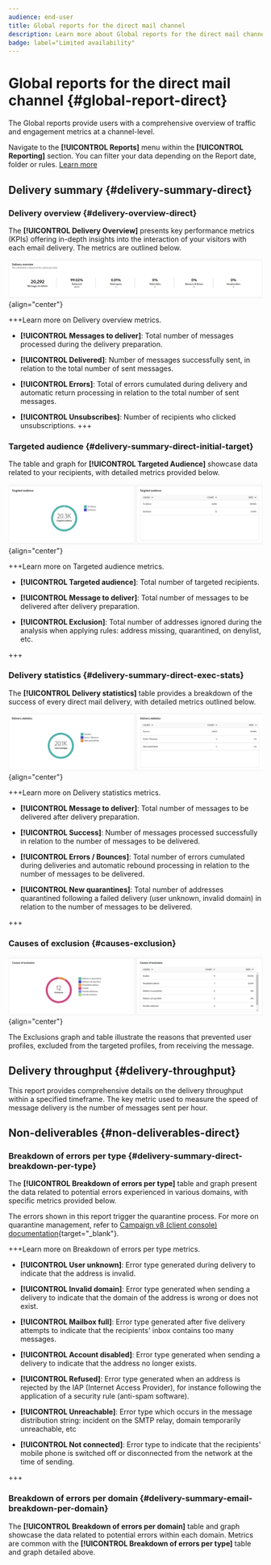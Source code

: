 ```yaml
---
audience: end-user
title: Global reports for the direct mail channel
description: Learn more about Global reports for the direct mail channel
badge: label="Limited availability"
---
```

# Global reports for the direct mail channel {#global-report-direct}

The Global reports provide users with a comprehensive overview of traffic and engagement metrics at a channel-level.

Navigate to the **[!UICONTROL Reports]** menu within the **[!UICONTROL Reporting]** section. You can filter your data depending on the Report date, folder or rules. [Learn more](global-reports.md)

## Delivery summary {#delivery-summary-direct}

### Delivery overview {#delivery-overview-direct}

The **[!UICONTROL Delivery Overview]** presents key performance metrics (KPIs) offering in-depth insights into the interaction of your visitors with each email delivery. The metrics are outlined below.

![](assets/global_report_email_delivery_overview.png){align="center"}

+++Learn more on Delivery overview metrics.

* **[!UICONTROL Messages to deliver]**: Total number of messages processed during the delivery preparation.

* **[!UICONTROL Delivered]**: Number of messages successfully sent, in relation to the total number of sent messages.

* **[!UICONTROL Errors]**: Total of errors cumulated during delivery and automatic return processing in relation to the total number of sent messages.

* **[!UICONTROL Unsubscribes]**: Number of recipients who clicked unsubscriptions.
+++

### Targeted audience {#delivery-summary-direct-initial-target}

The table and graph for **[!UICONTROL Targeted Audience]** showcase data related to your recipients, with detailed metrics provided below.

![](assets/global_report_email_targeted_audience.png){align="center"}

+++Learn more on Targeted audience metrics.

* **[!UICONTROL Targeted audience]**: Total number of targeted recipients.

* **[!UICONTROL Message to deliver]**: Total number of messages to be delivered after delivery preparation.

* **[!UICONTROL Exclusion]**: Total number of addresses ignored during the analysis when applying rules: address missing, quarantined, on denylist, etc.

+++

### Delivery statistics {#delivery-summary-direct-exec-stats}

The **[!UICONTROL Delivery statistics]** table provides a breakdown of the success of every direct mail delivery, with detailed metrics outlined below.

![](assets/global_report_email_delivery_statistics.png){align="center"}

+++Learn more on Delivery statistics metrics.

* **[!UICONTROL Message to deliver]**: Total number of messages to be delivered after delivery preparation.

* **[!UICONTROL Success]**: Number of messages processed successfully in relation to the number of messages to be delivered.

* **[!UICONTROL Errors / Bounces]**: Total number of errors cumulated during deliveries and automatic rebound processing in relation to the number of messages to be delivered.

* **[!UICONTROL New quarantines]**: Total number of addresses quarantined following a failed delivery (user unknown, invalid domain) in relation to the number of messages to be delivered.

+++

### Causes of exclusion {#causes-exclusion}

![](assets/global_report_email_exclusions.png){align="center"}

The Exclusions graph and table illustrate the reasons that prevented user profiles, excluded from the targeted profiles, from receiving the message.

## Delivery throughput {#delivery-throughput}

This report provides comprehensive details on the delivery throughput within a specified timeframe. The key metric used to measure the speed of message delivery is the number of messages sent per hour.

## Non-deliverables {#non-deliverables-direct}

### Breakdown of errors per type {#delivery-summary-direct-breakdown-per-type}

The **[!UICONTROL Breakdown of errors per type]** table and graph present the data related to potential errors experienced in various domains, with specific metrics provided below.
    
The errors shown in this report trigger the quarantine process. For more on quarantine management, refer to [Campaign v8 (client console) documentation](https://experienceleague.adobe.com/docs/campaign/campaign-v8/campaigns/send/failures/delivery-failures.html){target="_blank"}.

+++Learn more on Breakdown of errors per type metrics.

* **[!UICONTROL User unknown]**: Error type generated during delivery to indicate that the address is invalid.

* **[!UICONTROL Invalid domain]**: Error type generated when sending a delivery to indicate that the domain of the address is wrong or does not exist.

* **[!UICONTROL Mailbox full]**: Error type generated after five delivery attempts to indicate that the recipients' inbox contains too many messages.

* **[!UICONTROL Account disabled]**: Error type generated when sending a delivery to indicate that the address no longer exists.

* **[!UICONTROL Refused]**: Error type generated when an address is rejected by the IAP (Internet Access Provider), for instance following the application of a security rule (anti-spam software).

* **[!UICONTROL Unreachable]**: Error type which occurs in the message distribution string: incident on the SMTP relay, domain temporarily unreachable, etc

* **[!UICONTROL Not connected]**: Error type to indicate that the recipients' mobile phone is switched off or disconnected from the network at the time of sending.

+++

### Breakdown of errors per domain {#delivery-summary-email-breakdown-per-domain}

The **[!UICONTROL Breakdown of errors per domain]** table and graph showcase the data related to potential errors within each domain. Metrics are common with the **[!UICONTROL Breakdown of errors per type]** table and graph detailed above.

